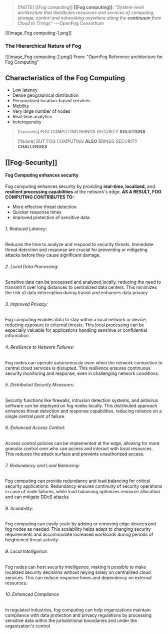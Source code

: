 > [!NOTE] [[Fog computing]]
> **[[Fog computing]]:** _"System-level architecture that distributes resources and services of computing, storage, control and networking anywhere along the **continuum** from Cloud to Things"_ ---OpenFog Consortium 

![[image_Fog computing-1.png]]

### The Hierarchical Nature of Fog
![[image_Fog computing-2.png]]
From: "OpenFog Reference architecture for Fog Computing"

## Characteristics of the Fog Computing
- Low latency
- Dense geographical distribution
- Personalised location-based services
- Mobility
- Very large number of nodes
- Real-time analytics
- heterogeneity
> [!success] FOG COMPUTING BRINGS SECURITY **SOLUTIONS**

> [!failure] BUT FOG COMPUTING **ALSO** BRINGS SECURITY **CHALLENGES**

## [[Fog-Security]] 

#### Fog Computing enhances security
Fog computing enhances security by providing **real-time, localized,** and **resilient processing capabilities** at the network's edge.
**AS A RESULT, FOG COMPUTING CONTRIBUTES TO:**
- More effective threat detection
- Quicker response times
- Improved protection of sensitive data
###### 1. Reduced Latency: 
Reduces the time to analyze and respond to security threats. Immediate threat detection and response are crucial for preventing or mitigating attacks before they cause significant damage.
###### 2. Local Data Processing:
Sensitive data can be processed and analyzed locally, reducing the need to transmit it over long distances to centralized data centers. This minimizes the risk of data interception during transit and enhances data privacy
###### 3. Improved Privacy: 
Fog computing enables data to stay within a local network or device, reducing exposure to external threats. This local processing can be especially valuable for applications handling sensitive or confidential information
###### 4. Resilience to Network Failures: 
Fog nodes can operate autonomously even when the network connection to central cloud services is disrupted. This resilience ensures continuous security monitoring and response, even in challenging network conditions.
###### 5. Distributed Security Measures: 
Security functions like firewalls, intrusion detection systems, and antivirus software can be deployed on fog nodes locally. This distributed approach enhances threat detection and response capabilities, reducing reliance on a single central point of failure.
###### 6. Enhanced Access Control: 
Access control policies can be implemented at the edge, allowing for more granular control over who can access and interact with local resources. This reduces the attack surface and prevents unauthorized access.
###### 7. Redundancy and Load Balancing: 
Fog computing can provide redundancy and load balancing for critical security applications. Redundancy ensures continuity of security operations in case of node failures, while load balancing optimizes resource allocation and can mitigate DDoS attacks
###### 8. Scalability:
Fog computing can easily scale by adding or removing edge devices and fog nodes as needed. This scalability helps adapt to changing security requirements and accommodate increased workloads during periods of heightened threat activity
###### 9. Local Intelligence:
Fog nodes can host security intelligence, making it possible to make localized security decisions without relying solely on centralized cloud services. This can reduce response times and dependency on external resources.
###### 10. Enhanced Compliance
In regulated industries, fog computing can help organizations maintain compliance with data protection and privacy regulations by processing sensitive data within the jurisdictional boundaries and under the organization's control